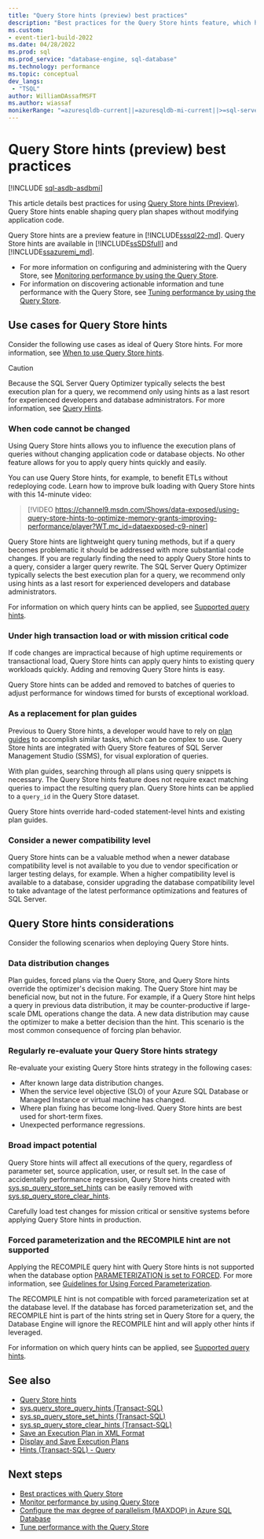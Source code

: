 ```yaml
---
title: "Query Store hints (preview) best practices"
description: "Best practices for the Query Store hints feature, which helps you to shape query plans without changing application code."
ms.custom:
- event-tier1-build-2022
ms.date: 04/28/2022
ms.prod: sql
ms.prod_service: "database-engine, sql-database"
ms.technology: performance
ms.topic: conceptual
dev_langs:
 - "TSQL"
author: WilliamDAssafMSFT
ms.author: wiassaf
monikerRange: "=azuresqldb-current||=azuresqldb-mi-current||>=sql-server-ver16||>=sql-server-linux-ver16"
---
```

# Query Store hints (preview) best practices
[!INCLUDE [sql-asdb-asdbmi](../../includes/applies-to-version/sql-asdb-asdbmi.md)]

This article details best practices for using [Query Store hints (Preview)](query-store-hints.md). Query Store hints enable shaping query plan shapes without modifying application code.

Query Store hints are a preview feature in [!INCLUDE[sssql22-md](../../includes/sssql22-md.md)]. Query Store hints are available in [!INCLUDE[ssSDSfull](../../includes/sssdsfull-md.md)] and [!INCLUDE[ssazuremi_md](../../includes/ssazuremi_md.md)].

- For more information on configuring and administering with the Query Store, see [Monitoring performance by using the Query Store](monitoring-performance-by-using-the-query-store.md).
- For information on discovering actionable information and tune performance with the Query Store, see [Tuning performance by using the Query Store](tune-performance-with-the-query-store.md).

## Use cases for Query Store hints

Consider the following use cases as ideal of Query Store hints. For more information, see [When to use Query Store hints](query-store-hints.md#when-to-use-query-store-hints).

> [!CAUTION]
> Because the SQL Server Query Optimizer typically selects the best execution plan for a query, we recommend only using hints as a last resort for experienced developers and database administrators. For more information, see [Query Hints](../../t-sql/queries/hints-transact-sql-query.md).

### When code cannot be changed

Using Query Store hints allows you to influence the execution plans of queries without changing application code or database objects. No other feature allows for you to apply query hints quickly and easily. 

You can use Query Store hints, for example, to benefit ETLs without redeploying code. Learn how to improve bulk loading with Query Store hints with this 14-minute video:

> [!VIDEO https://channel9.msdn.com/Shows/data-exposed/using-query-store-hints-to-optimize-memory-grants-improving-performance/player?WT.mc_id=dataexposed-c9-niner]

Query Store hints are lightweight query tuning methods, but if a query becomes problematic it should be addressed with more substantial code changes. If you are regularly finding the need to apply Query Store hints to a query, consider a larger query rewrite. The SQL Server Query Optimizer typically selects the best execution plan for a query, we recommend only using hints as a last resort for experienced developers and database administrators. 

For information on which query hints can be applied, see [Supported query hints](../system-stored-procedures/sys-sp-query-store-set-hints-transact-sql.md#supported-query-hints).

### Under high transaction load or with mission critical code

If code changes are impractical because of high uptime requirements or transactional load, Query Store hints can apply query hints to existing query workloads quickly. Adding and removing Query Store hints is easy.

Query Store hints can be added and removed to batches of queries to adjust performance for windows timed for bursts of exceptional workload.

### As a replacement for plan guides

Previous to Query Store hints, a developer would have to rely on [plan guides](plan-guides.md) to accomplish similar tasks, which can be complex to use. Query Store hints are integrated with Query Store features of SQL Server Management Studio (SSMS), for visual exploration of queries. 

With plan guides, searching through all plans using query snippets is necessary. The Query Store hints feature does not require exact matching queries to impact the resulting query plan. Query Store hints can be applied to a `query_id` in the Query Store dataset. 

Query Store hints override hard-coded statement-level hints and existing plan guides. 

### Consider a newer compatibility level

Query Store hints can be a valuable method when a newer database compatibility level is not available to you due to vendor specification or larger testing delays, for example. When a higher compatibility level is available to a database, consider upgrading the database compatibility level to take advantage of the latest performance optimizations and features of SQL Server.

## Query Store hints considerations

Consider the following scenarios when deploying Query Store hints.

### Data distribution changes

Plan guides, forced plans via the Query Store, and Query Store hints override the optimizer's decision making. The Query Store hint may be beneficial now, but not in the future. For example, if a Query Store hint helps a query in previous data distribution, it may be counter-productive if large-scale DML operations change the data. A new data distribution may cause the optimizer to make a better decision than the hint. This scenario is the most common consequence of forcing plan behavior. 

### Regularly re-evaluate your Query Store hints strategy

Re-evaluate your existing Query Store hints strategy in the following cases:

 - After known large data distribution changes.
 - When the service level objective (SLO) of your Azure SQL Database or Managed Instance or virtual machine has changed.
 - Where plan fixing has become long-lived. Query Store hints are best used for short-term fixes.
 - Unexpected performance regressions.

### Broad impact potential

Query Store hints will affect all executions of the query, regardless of parameter set, source application, user, or result set. In the case of accidentally performance regression, Query Store hints created with [sys.sp_query_store_set_hints](../system-stored-procedures/sys-sp-query-store-set-hints-transact-sql.md) can be easily removed with [sys.sp_query_store_clear_hints](../system-stored-procedures/sys-sp-query-store-clear-hints-transact-sql.md).

Carefully load test changes for mission critical or sensitive systems before applying Query Store hints in production. 

### Forced parameterization and the RECOMPILE hint are not supported

Applying the RECOMPILE query hint with Query Store hints is not supported when the database option [PARAMETERIZATION is set to FORCED](../../t-sql/statements/alter-database-transact-sql-set-options.md#parameterization_option-). For more information, see [Guidelines for Using Forced Parameterization](../../relational-databases/query-processing-architecture-guide.md#forced-parameterization).

The RECOMPILE hint is not compatible with forced parameterization set at the database level. If the database has forced parameterization set, and the RECOMPILE hint is part of the hints string set in Query Store for a query, the Database Engine will ignore the RECOMPILE hint and will apply other hints if leveraged.

For information on which query hints can be applied, see [Supported query hints](../system-stored-procedures/sys-sp-query-store-set-hints-transact-sql.md#supported-query-hints).

<!-- t63 warning-->

## See also

- [Query Store hints](query-store-hints.md)
- [sys.query_store_query_hints (Transact-SQL)](../system-catalog-views/sys-query-store-query-hints-transact-sql.md)   
- [sys.sp_query_store_set_hints (Transact-SQL)](../system-stored-procedures/sys-sp-query-store-set-hints-transact-sql.md)   
- [sys.sp_query_store_clear_hints (Transact-SQL)](../system-stored-procedures/sys-sp-query-store-clear-hints-transact-sql.md)   
- [Save an Execution Plan in XML Format](save-an-execution-plan-in-xml-format.md)
- [Display and Save Execution Plans](display-and-save-execution-plans.md)
- [Hints (Transact-SQL) - Query](../../t-sql/queries/hints-transact-sql-query.md)  

## Next steps

- [Best practices with Query Store](best-practice-with-the-query-store.md)
- [Monitor performance by using Query Store](../../relational-databases/performance/monitoring-performance-by-using-the-query-store.md)
- [Configure the max degree of parallelism (MAXDOP) in Azure SQL Database](/azure/azure-sql/database/configure-max-degree-of-parallelism)
- [Tune performance with the Query Store](tune-performance-with-the-query-store.md)
